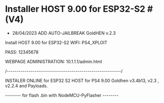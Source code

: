 # Installer HOST 9.00 for ESP32-S2 # (V4)
- 28/04/2023 ADD AUTO-JAILBREAK GoldHEN v.2.3

Install HOST 9.00 for ESP32-S2 WIFI: PS4_XPLOIT

PASS: 12345678

WEBPAGE ADMINISTRATION: 10.1.1.1/admin.html

/----------------------------------------------------------/

INSTALER ONLINE for ESP32 S2 HOST for PS4 9.00 Goldhen v3.4b13, v2.3 , v2.2.4  and Payloads.

--------  for flash .bin with NodeMCU-PyFlasher  --------
